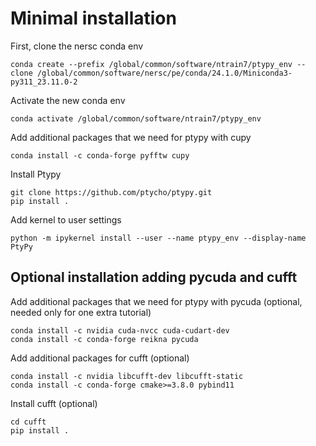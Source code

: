 # Minimal installation

First, clone the nersc conda env

```
conda create --prefix /global/common/software/ntrain7/ptypy_env --clone /global/common/software/nersc/pe/conda/24.1.0/Miniconda3-py311_23.11.0-2
```

Activate the new conda env

```
conda activate /global/common/software/ntrain7/ptypy_env
```

Add additional packages that we need for ptypy with cupy

```
conda install -c conda-forge pyfftw cupy
```

Install Ptypy
```
git clone https://github.com/ptycho/ptypy.git
pip install .

```

Add kernel to user settings
```
python -m ipykernel install --user --name ptypy_env --display-name PtyPy
```


## Optional installation adding pycuda and cufft

Add additional packages that we need for ptypy with pycuda (optional, needed only for one extra tutorial)
```
conda install -c nvidia cuda-nvcc cuda-cudart-dev
conda install -c conda-forge reikna pycuda
```

Add additional packages for cufft (optional)
```
conda install -c nvidia libcufft-dev libcufft-static
conda install -c conda-forge cmake>=3.8.0 pybind11
```

Install cufft (optional)
```
cd cufft
pip install .
```
